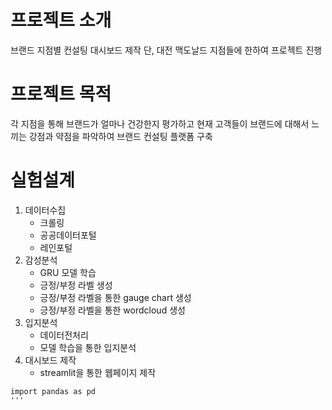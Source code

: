 # 프로젝트 소개
브랜드 지점별 컨설팅 대시보드 제작
  단, 대전 맥도날드 지점들에 한하여 프로젝트 진행
  
# 프로젝트 목적 
각 지점을 통해 브랜드가 얼마나 건강한지 평가하고 현재 고객들이 브랜드에 대해서 느끼는 강점과 약점을 파악하여 브랜드 컨설팅 플랫폼 구축

# 실험설계
1. 데이터수집
   - 크롤링
   - 공공데이터포털
   - 레인포털
2. 감성분석
   -  GRU 모델 학습
   -  긍정/부정 라벨 생성
   -  긍정/부정 라벨을 통한 gauge chart 생성
   -  긍정/부정 라벨을 통한 wordcloud 생성
3. 입지분석
   - 데이터전처리
   - 모델 학습을 통한 입지분석
4. 대시보드 제작
   - streamlit을 통한 웹페이지 제작

```
import pandas as pd
'''
